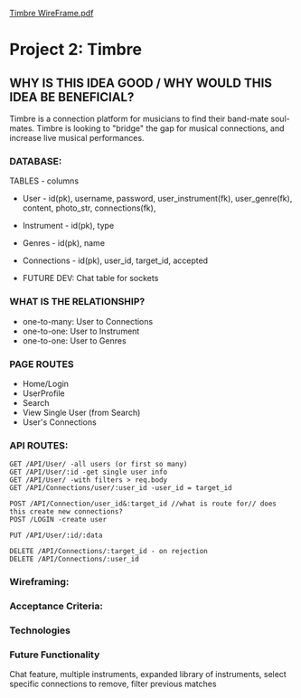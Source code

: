 [Timbre WireFrame.pdf](https://github.com/sxtnkyl/Timbre/files/6895481/Timbre.WireFrame.pdf)
# Project 2: Timbre
## WHY IS THIS IDEA GOOD / WHY WOULD THIS IDEA BE BENEFICIAL?
Timbre is a connection platform for musicians to find their band-mate soul-mates.
Timbre is looking to "bridge" the gap for musical connections, and increase live musical performances.  

### DATABASE:
TABLES - columns
* User - id(pk), username, password, user_instrument(fk), user_genre(fk), content, photo_str, connections(fk),
* Instrument - id(pk), type 
* Genres - id(pk), name
* Connections - id(pk), user_id, target_id, accepted

* FUTURE DEV: Chat table for sockets

### WHAT IS THE RELATIONSHIP?
* one-to-many: User to Connections
* one-to-one: User to Instrument
* one-to-one: User to Genres

### PAGE ROUTES
* Home/Login
* UserProfile
* Search
* View Single User (from Search)
* User's Connections

### API ROUTES:
```
GET /API/User/ -all users (or first so many)
GET /API/User/:id -get single user info
GET /API/User/ -with filters > req.body
GET /API/Connections/user/:user_id -user_id = target_id
```
```
POST /API/Connection/user_id&:target_id //what is route for// does this create new connections?
POST /LOGIN -create user
```
```
PUT /API/User/:id/:data
```
```
DELETE /API/Connections/:target_id - on rejection
DELETE /API/Connections/:user_id
```

### Wireframing:

### Acceptance Criteria:

### Technologies

### Future Functionality
Chat feature, multiple instruments, expanded library of instruments, select specific connections to remove, filter previous matches
